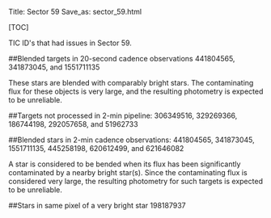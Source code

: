 Title: Sector 59
Save_as: sector_59.html

[TOC]

TIC ID's that had issues in Sector 59.

##Blended targets in 20-second cadence observations
441804565, 341873045, and 1551711135

These stars are blended with comparably bright stars. The contaminating flux for these objects is very large, and the resulting photometry is expected to be unreliable.

##Targets not processed in 2-min pipeline:
306349516, 329269366, 186744198, 292057658, and 51962733

##Blended stars in 2-min cadence observations:
441804565, 341873045, 1551711135, 445258198, 620612499, and 621646082

A star is considered to be bended when its flux has been significantly contaminated by a nearby bright star(s). Since the contaminating flux is considered very large, the resulting photometry for such targets is expected to be unreliable.

##Stars in same pixel of a very bright star
198187937


